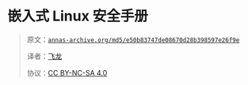 # 嵌入式 Linux 安全手册

> 原文：[`annas-archive.org/md5/e50b83747de08670d28b398597e26f9e`](https://annas-archive.org/md5/e50b83747de08670d28b398597e26f9e)
> 
> 译者：[飞龙](https://github.com/wizardforcel)
> 
> 协议：[CC BY-NC-SA 4.0](http://creativecommons.org/licenses/by-nc-sa/4.0/)